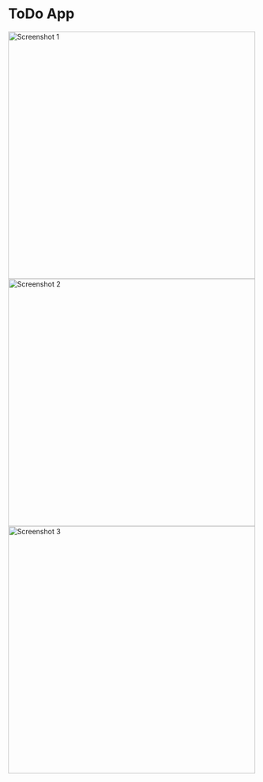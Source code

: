 # ToDo App
<img src="https://github.com/redoncapuni17/ToDo-App/assets/100075800/3a886aae-14ca-4b14-9921-c6f12c5fbd18" alt="Screenshot 1" width="500"/>

<img src="https://github.com/redoncapuni17/ToDo-App/assets/100075800/1ccdcb2f-99f9-4be1-a327-2e215537567a" alt="Screenshot 2" width="500"/>

<img src="https://github.com/redoncapuni17/ToDo-App/assets/100075800/ac585528-f34a-407d-bd9d-6a551f23f3da" alt="Screenshot 3" width="500"/>

